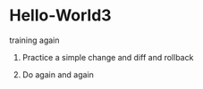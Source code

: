 # Hello-World3
training again

1. Practice a simple change and diff and rollback

2. Do again and again
